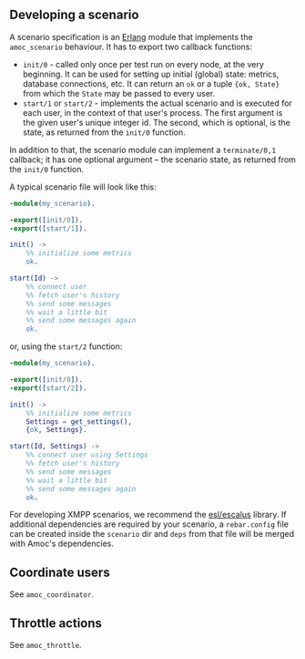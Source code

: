 ## Developing a scenario

A scenario specification is an [Erlang](https://www.erlang.org/) module that implements
the `amoc_scenario` behaviour.
It has to export two callback functions:
- `init/0` - called only once per test run on every node, at the very beginning.
It can be used for setting up initial (global) state: metrics, database connections, etc.
It can return an `ok` or a tuple `{ok, State}` from which the `State` may be passed to every user.
- `start/1` or `start/2` - implements the actual scenario and is executed for
each user, in the context of that user's process.
The first argument is the given user's unique integer id.
The second, which is optional, is the state, as returned from the `init/0` function.

In addition to that, the scenario module can implement a `terminate/0,1` callback;
it has one optional argument – the scenario state, as returned from the `init/0` function.

A typical scenario file will look like this:

```erlang
-module(my_scenario).

-export([init/0]).
-export([start/1]).

init() ->
    %% initialize some metrics
    ok.

start(Id) ->
    %% connect user
    %% fetch user's history
    %% send some messages
    %% wait a little bit
    %% send some messages again
    ok.
```
or, using the `start/2` function:

```erlang
-module(my_scenario).

-export([init/0]).
-export([start/2]).

init() ->
    %% initialize some metrics
    Settings = get_settings(),
    {ok, Settings}.

start(Id, Settings) ->
    %% connect user using Settings
    %% fetch user's history
    %% send some messages
    %% wait a little bit
    %% send some messages again
    ok.
```


For developing XMPP scenarios, we recommend the
[esl/escalus](https://github.com/esl/escalus) library.
If additional dependencies are required by your scenario,
a `rebar.config` file can be created inside the `scenario` dir
and `deps` from that file will be merged with Amoc's dependencies.

## Coordinate users
See `amoc_coordinator`.

## Throttle actions
See `amoc_throttle`.
